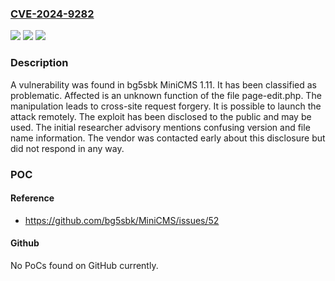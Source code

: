 ### [CVE-2024-9282](https://cve.mitre.org/cgi-bin/cvename.cgi?name=CVE-2024-9282)
![](https://img.shields.io/static/v1?label=Product&message=MiniCMS&color=blue)
![](https://img.shields.io/static/v1?label=Version&message=%3D%201.11%20&color=brighgreen)
![](https://img.shields.io/static/v1?label=Vulnerability&message=Cross-Site%20Request%20Forgery&color=brighgreen)

### Description

A vulnerability was found in bg5sbk MiniCMS 1.11. It has been classified as problematic. Affected is an unknown function of the file page-edit.php. The manipulation leads to cross-site request forgery. It is possible to launch the attack remotely. The exploit has been disclosed to the public and may be used. The initial researcher advisory mentions confusing version and file name information. The vendor was contacted early about this disclosure but did not respond in any way.

### POC

#### Reference
- https://github.com/bg5sbk/MiniCMS/issues/52

#### Github
No PoCs found on GitHub currently.

